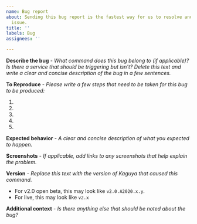 ```yaml
---
name: Bug report
about: Sending this bug report is the fastest way for us to resolve and patch the
  issue.
title: ''
labels: Bug
assignees: ''

---
```


**Describe the bug** - *What command does this bug belong to (if applicable)? Is there a service that should be triggering but isn't? Delete this text and write a clear and concise description of the bug in a few sentences.*

**To Reproduce** - *Please write a few steps that need to be taken for this bug to be produced:*

1.
2.
3.
4.
5.

**Expected behavior** - *A clear and concise description of what you expected to happen.*

**Screenshots** - *If applicable, add links to any screenshots that help explain the problem.*

**Version** - *Replace this text with the version of Kaguya that caused this command.*
- For v2.0 open beta, this may look like `v2.0.A2020.x.y`.
- For live, this may look like `v2.x`

**Additional context** - *Is there anything else that should be noted about the bug?*
